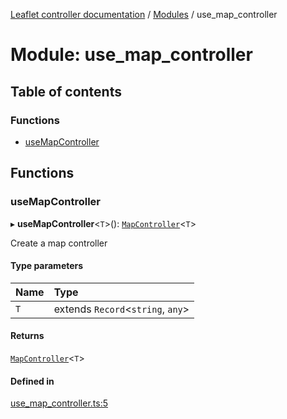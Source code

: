[Leaflet controller documentation](../README.md) / [Modules](../modules.md) / use\_map\_controller

# Module: use\_map\_controller

## Table of contents

### Functions

- [useMapController](use_map_controller.md#usemapcontroller)

## Functions

### useMapController

▸ **useMapController**<`T`\>(): [`MapController`](../interfaces/interfaces.MapController.md)<`T`\>

Create a map controller

#### Type parameters

| Name | Type |
| :------ | :------ |
| `T` | extends `Record`<`string`, `any`\> |

#### Returns

[`MapController`](../interfaces/interfaces.MapController.md)<`T`\>

#### Defined in

[use_map_controller.ts:5](https://github.com/synw/leaflet-controller/blob/4e36a5e/src/use_map_controller.ts#L5)
